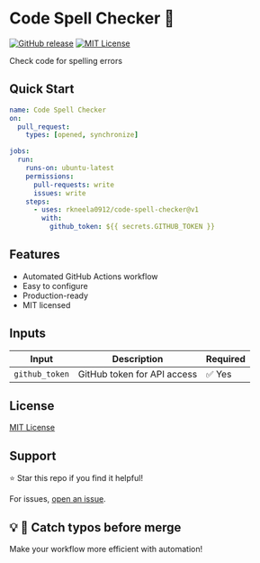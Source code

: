 # Code Spell Checker 📖

[![GitHub release](https://img.shields.io/github/v/release/rkneela0912/code-spell-checker)](https://github.com/rkneela0912/code-spell-checker/releases) [![MIT License](https://img.shields.io/badge/License-MIT-blue.svg)](https://opensource.org/licenses/MIT)

Check code for spelling errors

## Quick Start

```yaml
name: Code Spell Checker
on:
  pull_request:
    types: [opened, synchronize]

jobs:
  run:
    runs-on: ubuntu-latest
    permissions:
      pull-requests: write
      issues: write
    steps:
      - uses: rkneela0912/code-spell-checker@v1
        with:
          github_token: ${{ secrets.GITHUB_TOKEN }}
```

## Features

- Automated GitHub Actions workflow
- Easy to configure
- Production-ready
- MIT licensed

## Inputs

| Input | Description | Required |
|-------|-------------|----------|
| `github_token` | GitHub token for API access | ✅ Yes |

## License

[MIT License](LICENSE)

## Support

⭐ Star this repo if you find it helpful!

For issues, [open an issue](https://github.com/rkneela0912/code-spell-checker/issues).

## 💡 📖 Catch typos before merge

Make your workflow more efficient with automation!
